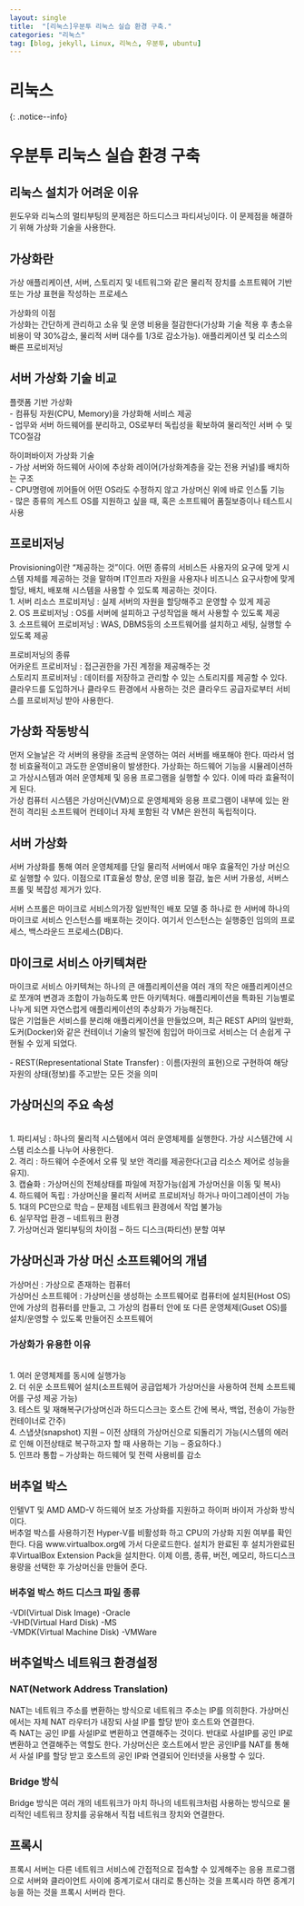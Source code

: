 ```yaml
---
layout: single
title:  "[리눅스]우분투 리눅스 실습 환경 구축."
categories: "리눅스"
tag: [blog, jekyll, Linux, 리눅스, 우분투, ubuntu]
---
```

# 리눅스
{: .notice--info}

# 우분투 리눅스 실습 환경 구축

## 리눅스 설치가 어려운 이유
<p>윈도우와 리눅스의 멀티부팅의 문제점은 하드디스크 파티셔닝이다. 이 문제점을 해결하기 위해 가상화 기술을 사용한다.</p>

## 가상화란
<p>가상 애플리케이션, 서버, 스토리지 및 네트워그와 같은 물리적 장치를 소프트웨어 기반 또는 가상 표현을 작성하는 프로세스</p>
<p>가상화의 이점
<br>가상화는 간단하게 관리하고 소유 및 운영 비용을 절감한다(가상화 기술 적용 후 총소유비용이 약 30%감소, 물리적 서버 대수를 1/3로 감소가능). 애플리케이션 및 리소스의 빠른 프로비저닝</p>

## 서버 가상화 기술 비교
<p>플랫폼 기반 가상화
<br>- 컴퓨팅 자원(CPU, Memory)을 가상화해 서비스 제공
<br>- 업무와 서버 하드웨어를 분리하고, OS로부터 독립성을 확보하여 물리적인 서버 수 및 TCO절감</p>
<p>하이퍼바이저 가상화 기술
<br>- 가상 서버와 하드웨어 사이에 추상화 레이어(가상화계층을 갖는 전용 커널)를 배치하는 구조
<br>- CPU명령에 끼어들어 어떤 OS라도 수정하지 않고 가상머신 위에 바로 인스톨 기능
<br>- 많은 종류의 게스트 OS를 지원하고 싶을 때, 혹은 소프트웨어 품질보증이나 테스트시 사용</p>

## 프로비저닝
<p>Provisioning이란 “제공하는 것”이다. 어떤 종류의 서비스든 사용자의 요구에 맞게 시스템 자체를 제공하는 것을 말하며 IT인프라 자원을 사용자나 비즈니스 요구사항에 맞게 할당, 배치, 배포해 시스템을 사용할 수 있도록 제공하는 것이다.
<br>1. 서버 리소스 프로비저닝 : 실제 서버의 자원을 할당해주고 운영할 수 있게 제공
<br>2. OS 프로비저닝 : OS를 서버에 설피하고 구성작업을 해서 사용할 수 있도록 제공
<br>3. 소프트웨어 프로비저닝 : WAS, DBMS등의 소프트웨어를 설치하고 세팅, 실행할 수 있도록 제공</p>
<p>프로비저닝의 종류
<br>어카운트 프로비저닝 : 접근권한을 가진 계정을 제공해주는 것
<br>스토리지 프로비저닝 : 데이터를 저장하고 관리할 수 있는 스토리지를 제공할 수 있다.
<br>클라우드를 도입하거나 클라우드 환경에서 사용하는 것은 클라우드 공급자로부터 서비스를 프로비저닝 받아 사용한다.</p>

## 가상화 작동방식
<p>먼저 오늘날은 각 서버의 용량을 조금씩 운영하는 여러 서버를 배포해야 한다. 따라서 엄청 비효율적이고 과도한 운영비용이 발생한다. 가상화는 하드웨어 기능을 시뮬레이션하고 가상시스템과 여러 운영체제 및 응용 프로그램을 실행할 수 있다. 이에 따라 효율적이게 된다.
<br>가상 컴퓨터 시스템은 가상머신(VM)으로 운영체제와 응용 프로그램이 내부에 있는 완전히 격리된 소프트웨어 컨테이너 자체 포함된 각 VM은 완전히 독립적이다.</p>

## 서버 가상화
<p>서버 가상화를 통해 여러 운영체제를 단일 물리적 서버에서 매우 효율적인 가상 머신으로 실행할 수 있다. 이점으로 IT효율성 향상, 운영 비용 절감, 높은 서버 가용성, 서버스프롤 및 복잡성 제거가 있다.</p>
<p>서버 스프롤은 마이크로 서비스의가장 일반적인 배포 모델 중 하나로 한 서버에 하나의 마이크로 서비스 인스턴스를 배포하는 것이다. 여기서 인스턴스는 실행중인 임의의 프로세스, 백스라운드 프로세스(DB)다.</p>

## 마이크로 서비스 아키텍쳐란
<p>마이크로 서비스 아키텍쳐는 하나의 큰 애플리케이션을 여러 개의 작은 애플리케이션으로 쪼개여 변경과 조합이 가능하도록 만든 아키텍처다. 애플리케이션을 특화된 기능별로 나누게 되면 자연스럽게 애플리케이션의 추상화가 가능해진다.
<br>많은 기업들은 서비스를 분리해 애플리케이션을 만들었으며, 최근 REST API의 일반화, 도커(Docker)와 같은 컨테이너 기술의 발전에 힘입어 마이크로 서비스는 더 손쉽게 구현될 수 있게 되었다.</p>
<p> - REST(Representational State Transfer) : 이름(자원의 표현)으로 구현하여 해당 자원의 상태(정보)를 주고받는 모든 것을 의미</p>

## 가상머신의 주요 속성
<br>1. 파티셔닝 : 하나의 물리적 시스템에서 여러 운영체제를 실행한다. 가상 시스템간에 시스템 리소스를 나누어 사용한다.
<br>2. 격리 : 하드웨어 수준에서 오류 및 보안 격리를 제공한다(고급 리소스 제어로 성능을 유지).
<br>3. 캡슐화 : 가상머신의 전체상태를 파일에 저장가능(쉽게 가상머신을 이동 및 복사)
<br>4. 하드웨어 독립 : 가상머신을 물리적 서버로 프로비저닝 하거나 마이그레이션이 가능
<br>5. 1대의 PC만으로 학습 – 문제점 네트워크 환경에서 작업 불가능
<br>6. 실무작업 환경 – 네트워크 환경
<br>7. 가상머신과 멀티부팅의 차이점 – 하드 디스크(파티션) 분할 여부

## 가상머신과 가상 머신 소프트웨어의 개념
<p>가상머신 : 가상으로 존재하는 컴퓨터
<br>가상머신 소프트웨어 : 가상머신을 생성하는 소프트웨어로 컴퓨터에 설치된(Host OS)안에 가상의 컴퓨터를 만들고, 그 가상의 컴퓨터 안에 또 다른 운영체제(Guset OS)를 설치/운영할 수 있도록 만들어진 소프트웨어</p>

### 가상화가 유용한 이유
<br>1. 여러 운영체제를 동시에 실행가능
<br>2. 더 쉬운 소프트웨어 설치(소프트웨어 공급업체가 가상머신을 사용하여 전체 소프트웨어를 구성 제공 가능)
<br>3. 테스트 및 재해복구(가상머신과 하드디스크는 호스트 간에 복사, 백업, 전송이 가능한 컨테이너로 간주)
<br>4. 스냅샷(snapshot) 지원 – 이전 상태의 가상머신으로 되돌리기 가능(시스템의 에러로 인해 이전상태로 복구하고자 할 때 사용하는 기능 – 중요하다.)
<br>5. 인프라 통합 – 가상화는 하드웨어 및 전력 사용비를 감소</p>

## 버추얼 박스
<p>인텔VT 및 AMD AMD-V 하드웨어 보조 가상화를 지원하고 하이퍼 바이저 가상화 방식이다.
<br>버추얼 박스를 사용하기전 Hyper-V를 비활성화 하고 CPU의 가상화 지원 여부를 확인한다. 다음 www.virtualbox.org에 가서 다운로드한다. 설치가 완료된 후 설치가완료된후VirtualBox Extension Pack을 설치한다. 이제 이름, 종류, 버전, 메모리, 하드디스크 용량을 선택한 후 가상머신을 만들어 준다.</p>

### 버추얼 박스 하드 디스크 파일 종류
<p>-VDI(Virtual Disk Image) -Oracle
<br>-VHD(Virtual Hard Disk) -MS
<br>-VMDK(Virtual Machine Disk) -VMWare</p>

## 버추얼박스 네트워크 환경설정
### NAT(Network Address Translation)
<p>NAT는 네트워크 주소를 변환하는 방식으로 네트워크 주소는 IP를 의히한다. 가상머신에서는 자체 NAT 라우터가 내장되 사설 IP를 할당 받아 호스트와 연결한다.
<br>즉 NAT는 공인 IP를 사설IP로 변환하고 연결해주는 것이다. 반대로 사설IP를 공인 IP로 변환하고 연결해주는 역할도 한다. 가상머신은 호스트에서 받은 공인IP를 NAT를 통해서 사설 IP를 할당 받고 호스트의 공인 IP롸 연결되어 인터넷을 사용할 수 있다.</p>
 
### Bridge 방식
<p>Bridge 방식은 여러 개의 네트워크가 마치 하나의 네트워크처럼 사용하는 방식으로 물리적인 네트워크 장치를 공유해서 직접 네트워크 장치와 연결한다.</p>
 
## 프록시
<p>프록시 서버는 다른 네트워크 서비스에 간접적으로 접속할 수 있게해주는 응용 프로그램으로 서버와 클라이언트 사이에 중계기로서 대리로 통신하는 것을 프록시라 하면 중계기능을 하는 것을 프록시 서버라 한다.</p>

